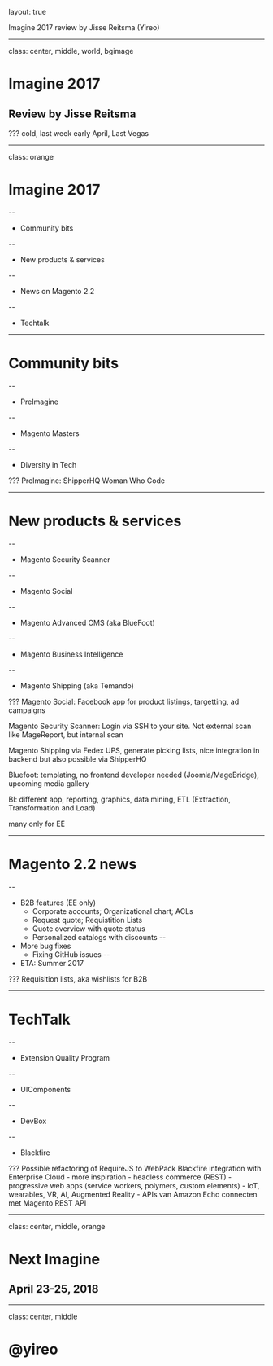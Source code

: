 layout: true
<div class="slide-heading"></div>
<div class="slide-footer">
    <span>Imagine 2017 review by Jisse Reitsma (Yireo)</span>
</div>

---
class: center, middle, world, bgimage
# Imagine 2017
## Review by Jisse Reitsma

???
cold, last week early April, Last Vegas

---
class: orange
# Imagine 2017

--
- Community bits

--
- New products & services

--
- News on Magento 2.2

--
- Techtalk

---
# Community bits

--
- PreImagine

--
- Magento Masters

--
- Diversity in Tech

???
PreImagine: ShipperHQ
Woman Who Code

---
# New products & services

--
- Magento Security Scanner

--
- Magento Social

--
- Magento Advanced CMS (aka BlueFoot)

--
- Magento Business Intelligence

--
- Magento Shipping (aka Temando)

???
Magento Social: Facebook app for product listings, targetting, ad campaigns

Magento Security Scanner: Login via SSH to your site. Not external scan like MageReport, but internal scan

Magento Shipping via Fedex UPS, generate picking lists, nice integration in backend but also possible via ShipperHQ

Bluefoot: templating, no frontend developer needed (Joomla/MageBridge), upcoming media gallery

BI: different app, reporting, graphics, data mining, ETL (Extraction, Transformation and Load)

many only for EE

---
# Magento 2.2 news

--
- B2B features (EE only)
    - Corporate accounts; Organizational chart; ACLs
    - Request quote; Requistition Lists
    - Quote overview with quote status
    - Personalized catalogs with discounts
--
- More bug fixes
    - Fixing GitHub issues
--
- ETA: Summer 2017

???
Requisition lists, aka wishlists for B2B

---
# TechTalk

--
- Extension Quality Program

--
- UIComponents

--
- DevBox

--
- Blackfire

???
Possible refactoring of RequireJS to WebPack
Blackfire integration with Enterprise Cloud
    - more inspiration
        - headless commerce (REST)
        - progressive web apps (service workers, polymers, custom elements)
        - IoT, wearables, VR, AI, Augmented Reality
        - APIs van Amazon Echo connecten met Magento REST API

---
class: center, middle, orange
# Next Imagine
## April 23-25, 2018

---
class: center, middle
# @yireo
